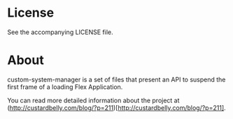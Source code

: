 # License

See the accompanying LICENSE file.

# About

custom-system-manager is a set of files that present an API to suspend the first frame of a loading Flex Application.

You can read more detailed information about the project at (http://custardbelly.com/blog/?p=211)[http://custardbelly.com/blog/?p=211].